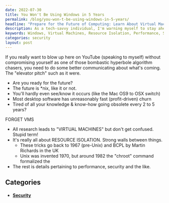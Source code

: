 ```yaml
---
date: 2022-07-30
title: You Won't Be Using Windows in 5 Years
permalink: /blog/you-won-t-be-using-windows-in-5-years/
headline: "Prepare for the Future of Computing: Learn About Virtual Machines and Resource Isolation"
description: As a tech-savvy individual, I'm warning myself to stay ahead of the curve and be aware of the future of computing. With software becoming obsolete quickly, I need to be informed about the concept of Virtual Machines, which is really about resource isolation. I'm also exploring the implications of this technology, which has been around for decades, in terms of performance and security. Read on to learn more.
keywords: Windows, Virtual Machines, Resource Isolation, Performance, Security, *nix, Obsolete Software
categories: security
layout: post
---
```


If you really want to blow up here on YouTube (speaking to myself) without
compromising yourself as one of those bombastic hyperbole algorithm chasers,
you need to do some better communicating about what's coming. The "elevator
pitch" such as it were.

- Are you ready for the future?
- The future is \*nix, like it or not.
- You'll hardly even see/know it occurs (like the Mac OS9 to OSX switch)
- Most desktop software has unreasonably fast (profit-driven) churn
- Tired of all your knowledge & know-how going obsolete every 2 to 5 years?

FORGET VMS

- All research leads to "VIRTUAL MACHINES" but don't get confused. Stupid term!
- It's really all about RESOURCE ISOLATION. Strong walls between things.
  - These tricks go back to 1967 (pre-Unix) and BCPL by Martin Richards in the UK
  - Unix was invented 1970, but around 1982 the "chroot" command formalized the
- The rest is details pertaining to performance, security and the like.


## Categories

<ul>
<li><h4><a href='/security/'>Security</a></h4></li></ul>